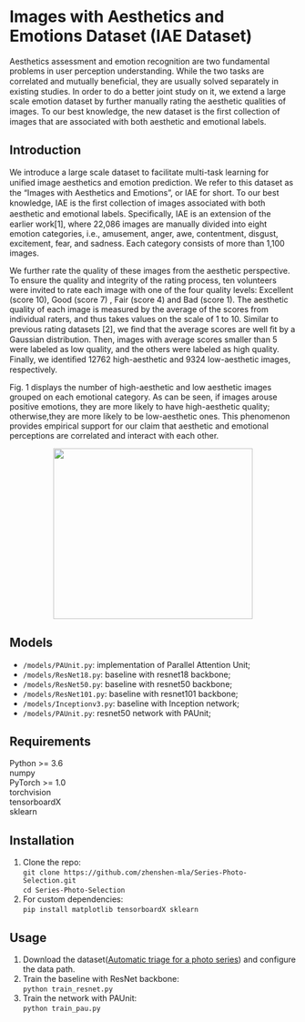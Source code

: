 # Images with Aesthetics and Emotions Dataset (IAE Dataset)  

  Aesthetics assessment and emotion recognition are two fundamental problems in user perception understanding. While the two tasks are correlated and mutually beneﬁcial, they are usually solved separately in existing studies. In order to do a better joint study on it, we extend a large scale emotion dataset by further manually rating the aesthetic qualities of images. To our best knowledge, the new dataset is the ﬁrst collection of images that are associated with both aesthetic and emotional labels. 
  
## Introduction
  We introduce a large scale dataset to facilitate multi-task learning for uniﬁed image aesthetics and emotion prediction. We refer to this dataset as the “Images with Aesthetics and Emotions”, or IAE for short. To our best knowledge, IAE is the ﬁrst collection of images associated with both aesthetic and emotional labels. Speciﬁcally, IAE is an extension of the earlier work[1], where 22,086 images are manually divided into eight emotion categories, i.e., amusement, anger, awe, contentment, disgust, excitement, fear, and sadness. Each category consists of more than 1,100 images.  
  
  We further rate the quality of these images from the aesthetic perspective. To ensure the quality and integrity of the rating process, ten volunteers were invited to rate each image with one of the four quality levels: Excellent (score 10), Good (score 7) , Fair (score 4) and Bad (score 1). The aesthetic quality of each image is measured by the average of the scores from individual raters, and thus takes values on the scale of 1 to 10. Similar to previous rating datasets [2], we ﬁnd that the average scores are well ﬁt by a Gaussian distribution. Then, images with average scores smaller than 5 were labeled as low quality, and the others were labeled as high quality. Finally, we identiﬁed 12762 high-aesthetic and 9324 low-aesthetic images, respectively.  
  
  Fig. 1 displays the number of high-aesthetic and low aesthetic images grouped on each emotional category. As can be seen, if images arouse positive emotions, they are more likely to have high-aesthetic quality; otherwise,they are more likely to be low-aesthetic ones. This phenomenon provides empirical support for our claim that aesthetic and emotional perceptions are correlated and interact with each other.

<div align=center><img width="350" height="300" src="https://github.com/zhenshen-mla/Aesthetic-Emotion-Dataset/blob/master/distribution.png"/></div>

  
## Models
  * `/models/PAUnit.py`: implementation of Parallel Attention Unit;  
  * `/models/ResNet18.py`: baseline with resnet18 backbone;  
  * `/models/ResNet50.py`: baseline with resnet50 backbone;  
  * `/models/ResNet101.py`: baseline with resnet101 backbone;  
  * `/models/Inceptionv3.py`: baseline with Inception network;  
  * `/models/PAUnit.py`: resnet50 network with PAUnit;   
  
## Requirements  

  Python >= 3.6  
  numpy  
  PyTorch >= 1.0  
  torchvision  
  tensorboardX  
  sklearn  
  

## Installation
  1. Clone the repo:   
    ```
    git clone https://github.com/zhenshen-mla/Series-Photo-Selection.git   
    ```   
    ```
    cd Series-Photo-Selection  
    ```
  2. For custom dependencies:   
    ```
    pip install matplotlib tensorboardX sklearn   
    ```
## Usage   
  1. Download the dataset([Automatic triage for a photo series](https://phototriage.cs.princeton.edu/dataset.html)) and configure the data path.   
  2. Train the baseline with ResNet backbone:  
  ``` python train_resnet.py ```  
  3. Train the network with PAUnit:  
  ``` python train_pau.py ```  

